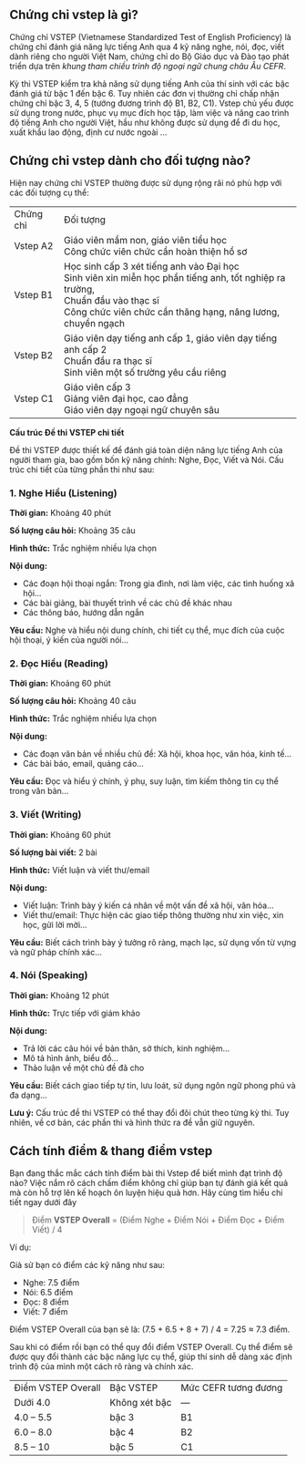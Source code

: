 ## Chứng chỉ vstep là gì?

Chứng chỉ VSTEP (Vietnamese Standardized Test of English Proficiency) là chứng chỉ đánh giá năng lực tiếng Anh qua 4 kỹ năng nghe, nói, đọc, viết dành riêng cho người Việt Nam, chứng chỉ do Bộ Giáo dục và Đào tạo phát triển dựa trên _khung tham chiều trình độ ngoại ngữ chung châu Âu CEFR_.

Kỳ thi VSTEP kiểm tra khả năng sử dụng tiếng Anh của thí sinh với các bậc đánh giá từ bậc 1 đến bậc 6. Tuy nhiên các đơn vị thường chỉ chấp nhận chứng chỉ bậc 3, 4, 5 (tướng đương trình độ B1, B2, C1). Vstep chủ yếu được sử dụng trong nước, phục vụ mục đích học tập, làm việc và nâng cao trình độ tiếng Anh cho người Việt, hầu như không được sử dụng để đi du học, xuất khẩu lao động, định cư nước ngoài …

## Chứng chỉ vstep dành cho đối tượng nào?

Hiện nay chứng chỉ VSTEP thường được sử dụng rộng rãi nó phù hợp với các đối tượng cụ thể:

|           |                                                                                                                                                                                                   |
| --------- | ------------------------------------------------------------------------------------------------------------------------------------------------------------------------------------------------- |
| Chứng chỉ | Đối tượng                                                                                                                                                                                         |
| Vstep A2  | Giáo viên mầm non, giáo viên tiểu học<br>Công chức viên chức cần hoàn thiện hồ sơ                                                                                                                 |
| Vstep B1  | Học sinh cấp 3 xét tiếng anh vào Đại học<br>Sinh viên xin miễn học phần tiếng anh, tốt nghiệp ra trường,<br>Chuẩn đầu vào thạc sĩ<br>Công chức viên chức cần thăng hạng, nâng lương, chuyển ngạch |
| Vstep B2  | Giáo viên dạy tiếng anh cấp 1, giáo viên dạy tiếng anh cấp 2<br>Chuẩn đầu ra thạc sĩ<br>Sinh viên một số trường yêu cầu riêng                                                                     |
| Vstep C1  | Giáo viên cấp 3<br>Giảng viên đại học, cao đẳng<br>Giáo viên dạy ngoại ngữ chuyên sâu                                                                                                             |

**Cấu trúc Đề thi VSTEP chi tiết**

Đề thi VSTEP được thiết kế để đánh giá toàn diện năng lực tiếng Anh của người tham gia, bao gồm bốn kỹ năng chính: Nghe, Đọc, Viết và Nói. Cấu trúc chi tiết của từng phần thi như sau:

### **1\. Nghe Hiểu (Listening)**

**Thời gian:** Khoảng 40 phút

**Số lượng câu hỏi:** Khoảng 35 câu

**Hình thức:** Trắc nghiệm nhiều lựa chọn

**Nội dung:**

- Các đoạn hội thoại ngắn: Trong gia đình, nơi làm việc, các tình huống xã hội…
- Các bài giảng, bài thuyết trình về các chủ đề khác nhau
- Các thông báo, hướng dẫn ngắn

**Yêu cầu:** Nghe và hiểu nội dung chính, chi tiết cụ thể, mục đích của cuộc hội thoại, ý kiến của người nói…

### **2\. Đọc Hiểu (Reading)**

**Thời gian:** Khoảng 60 phút

**Số lượng câu hỏi:** Khoảng 40 câu

**Hình thức:** Trắc nghiệm nhiều lựa chọn

**Nội dung:**

- Các đoạn văn bản về nhiều chủ đề: Xã hội, khoa học, văn hóa, kinh tế…
- Các bài báo, email, quảng cáo…

**Yêu cầu:** Đọc và hiểu ý chính, ý phụ, suy luận, tìm kiếm thông tin cụ thể trong văn bản…

### **3\. Viết (Writing)**

**Thời gian:** Khoảng 60 phút

**Số lượng bài viết:** 2 bài

**Hình thức:** Viết luận và viết thư/email

**Nội dung:**

- Viết luận: Trình bày ý kiến cá nhân về một vấn đề xã hội, văn hóa…
- Viết thư/email: Thực hiện các giao tiếp thông thường như xin việc, xin học, gửi lời mời…

**Yêu cầu:** Biết cách trình bày ý tưởng rõ ràng, mạch lạc, sử dụng vốn từ vựng và ngữ pháp chính xác…

### **4\. Nói (Speaking)**

**Thời gian:** Khoảng 12 phút

**Hình thức:** Trực tiếp với giám khảo

**Nội dung:**

- Trả lời các câu hỏi về bản thân, sở thích, kinh nghiệm…
- Mô tả hình ảnh, biểu đồ…
- Thảo luận về một chủ đề đã cho

**Yêu cầu:** Biết cách giao tiếp tự tin, lưu loát, sử dụng ngôn ngữ phong phú và đa dạng…

**Lưu ý:** Cấu trúc đề thi VSTEP có thể thay đổi đôi chút theo từng kỳ thi. Tuy nhiên, về cơ bản, các phần thi và hình thức ra đề vẫn giữ nguyên.

## **Cách tính điểm & thang điểm vstep**

Bạn đang thắc mắc cách tính điểm bài thi Vstep để biết mình đạt trình độ nào? Việc nắm rõ cách chấm điểm không chỉ giúp bạn tự đánh giá kết quả mà còn hỗ trợ lên kế hoạch ôn luyện hiệu quả hơn. Hãy cùng tìm hiểu chi tiết ngay dưới đây

> Điểm **VSTEP Overall** = (Điểm Nghe + Điểm Nói + Điểm Đọc + Điểm Viết) / 4

Ví dụ:

Giả sử bạn có điểm các kỹ năng như sau:

- Nghe: 7.5 điểm
- Nói: 6.5 điểm
- Đọc: 8 điểm
- Viết: 7 điểm

Điểm VSTEP Overall của bạn sẽ là: (7.5 + 6.5 + 8 + 7) / 4 = 7.25 ≈ 7.3 điểm.

Sau khi có điểm rồi bạn có thể quy đổi điểm VSTEP Overall. Cụ thể điểm sẽ được quy đổi thành các bậc năng lực cụ thể, giúp thí sinh dễ dàng xác định trình độ của mình một cách rõ ràng và chính xác.

|                    |               |                      |
| ------------------ | ------------- | -------------------- |
| Điểm VSTEP Overall | Bậc VSTEP     | Mức CEFR tương đương |
| Dưới 4.0           | Không xét bậc | —                    |
| 4.0 – 5.5          | bậc 3         | B1                   |
| 6.0 – 8.0          | bậc 4         | B2                   |
| 8.5 – 10           | bậc 5         | C1                   |
